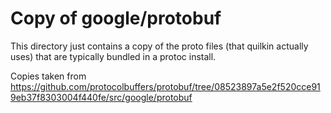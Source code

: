 # Copy of google/protobuf

This directory just contains a copy of the proto files (that quilkin actually uses) that are typically bundled in a protoc install.

Copies taken from <https://github.com/protocolbuffers/protobuf/tree/08523897a5e2f520cce919eb37f8303004f440fe/src/google/protobuf>
